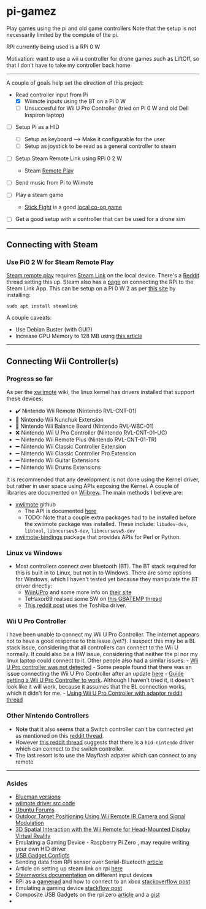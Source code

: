 # pi-gamez
Play games using the pi and old game controllers
Note that the setup is not necessarily limited by the compute of the pi.

RPi currently being used is a RPi 0 W

Motivation: want to use a wii u controller for drone games such as LiftOff, so that I don't have to take my controller back home

---
A couple of goals help set the direction of this project:
- Read controller input from Pi
  - [x] Wiimote inputs using the BT on a Pi 0 W
  - [ ] Unsuccesful for Wii U Pro Controller (tried on Pi 0 W and old Dell Inspiron laptop)
- [ ] Setup Pi as a HID
  - [ ] Setup as keyboard --> Make it configurable for the user
  - [ ] Setup as joystick to be read as a general controller to steam
- [ ] Setup Steam Remote Link using RPi 0 2 W
  - Steam [Remote Play](https://help.steampowered.com/en/faqs/view/0689-74B8-92AC-10F2)
- [ ] Send music from Pi to Wiimote
- [ ] Play a steam game
  - [Stick Fight](https://store.steampowered.com/app/674940/Stick_Fight_The_Game/) is a good [local co-op game](https://store.steampowered.com/tags/en/Local%20Co-Op)
- [ ] Get a good setup with a controller that can be used for a drone sim


---
## Connecting with Steam


### Use Pi0 2 W for Steam Remote Play

[Steam remote play](https://help.steampowered.com/en/faqs/view/0689-74B8-92AC-10F2) requires [Steam Link](https://store.steampowered.com/app/353380/Steam_Link/) on the local device. There's a [Reddit](https://www.reddit.com/r/RetroPie/comments/rw8o7u/steam_link_on_pi_zero_2_w/) thread setting this up. Steam also has a [page](https://help.steampowered.com/en/faqs/view/6424-467A-31D9-C6CB) on connecting the RPi to the Steam Link App. This can be setup on a Pi 0 W 2 as per [this site](https://picockpit.com/raspberry-pi/fun-projects-to-do-with-the-raspberry-pi-zero-2/#Steamlink_on_Raspberry_Pi_Zero_2_W) by installing:

```
sudo apt install steamlink
```
A couple caveats:
- Use Debian Buster (with GUI?)
- Increase GPU Memory to 128 MB using [this article](https://support.optisigns.com/hc/en-us/articles/1500010436341-Adjust-the-GPU-memory-on-the-Raspberry-Pi)


---
## Connecting Wii Controller(s)
### Progress so far

As per the [xwiimote](https://dvdhrm.github.io/xwiimote/) wiki, the linux kernel has drivers installed that support these devices:
- :heavy_check_mark: Nintendo Wii Remote (Nintendo RVL-CNT-01)
- :black_square_button: Nintendo Wii Nunchuk Extension
- :black_square_button: Nintendo Wii Balance Board (Nintendo RVL-WBC-01)
- :x: Nintendo Wii U Pro Controller (Nintendo RVL-CNT-01-UC)
- :heavy_minus_sign: Nintendo Wii Remote Plus (Nintendo RVL-CNT-01-TR)
- :heavy_minus_sign: Nintendo Wii Classic Controller Extension
- :heavy_minus_sign: Nintendo Wii Classic Controller Pro Extension
- :heavy_minus_sign: Nintendo Wii Guitar Extensions
- :heavy_minus_sign: Nintendo Wii Drums Extensions

It is recommended that any development is not done using the Kernel driver, but rather in user space using APIs exposing the Kernel. A couple of libraries are documented on [Wiibrew](https://wiibrew.org/wiki/Wiimote/Library). The main methods I believe are:
- [xwiimote](https://github.com/dvdhrm/xwiimote) github
  - The API is documented [here](http://dvdhrm.github.io/xwiimote/api/)
  - TODO: Note that a couple extra packages had to be installed before the xwiimote package was installed. These include: `libudev-dev`, `libtool`, `libncurses5-dev`, `libncursesw5-dev`
- [xwiimote-bindings](https://github.com/dvdhrm/xwiimote-bindings) package that provides APIs for Perl or Python. 


### Linux vs Windows

- Most controllers connect over bluetooth (BT). The BT stack required for this is built in to Linux, but not in to Windows. There are some options for Windows, which I haven't tested yet because they manipulate the BT driver directly:
  - [WiinUPro](https://github.com/KeyPuncher/WiinUPro/releases) and some more info on [their site](https://sites.google.com/site/wiinupro/home?authuser=0)
  - TeHaxor69 realsed some SW on [this GBATEMP thread](https://gbatemp.net/threads/wii-u-pro-controller-to-pc-program-release.343159/)
  - [This reddit post](https://www.reddit.com/r/wiiu/comments/3bzdx0/wii_u_pro_controller_as_xbox_controller_on/) uses the Toshiba driver. 

### Wii U Pro Controller

I have been unable to connect my Wii U Pro Controller. The internet appears not to have a good response to this issue (yet?). I suspect this may be a BL stack issue, considering that all controllers can connect to the Wii U normally. It could also be a HW issue, considering that neither the pi nor my linux laptop could connect to it. Other people also had a similar issues:
    - [Wii U Pro controller was not detected](https://forum.manjaro.org/t/wii-u-pro-controller-is-not-detected-by-bluetooth/54420)
    - Some people found that there was an issue connecting the Wii U Pro Controller after an update [here](https://www.linux.org/threads/solved-cannot-connect-wii-u-pro-controller-after-an-update.33396/)
    - [Guide getting a Wii U Pro Controller to work](https://www.linuxquestions.org/questions/slackware-14/guide-getting-a-wii-u-pro-controller-to-work-4175576590/). 
    Although I haven't tried it, it doesn't look like it will work, because it assumes that the BL connection works, which it didn't for me.
    - [Using Wii U Pro Controller with adaptor reddit thread](https://www.reddit.com/r/linux_gaming/comments/6ce02l/using_the_wii_u_pro_controller_with_adaptor_on/)
### Other Nintendo Controllers

- Note that it also seems that a Switch controller can't be connected yet as mentioned on this [reddit thread](https://www.reddit.com/r/linux_gaming/comments/98xkt9/wiiu_pro_controllers_dont_work/). 
- However [this reddit thread](https://www.reddit.com/r/wiiu/comments/f5cn77/wii_u_pro_controller_in_linux/) suggests that there is a `hid-nintendo` driver which can connect to the switch controller. 
- The last resort is to use the Mayflash adpater which can connect to any remote

---
### Asides

- [Blueman versions](https://repology.org/project/blueman/versions)
- [wiimote driver src code](https://git.kernel.org/pub/scm/linux/kernel/git/torvalds/linux.git/tree/drivers/hid/hid-wiimote-core.c)
- [Ubuntu Forums](https://ubuntuforums.org/showthread.php?t=2159885)
- [Outdoor Target Positioning Using Wii Remote IR Camera and Signal Modulation](https://www.mdpi.com/1424-8220/20/8/2163)
- [3D Spatial Interaction with the Wii Remote for Head-Mounted Display Virtual Reality](https://ro.uow.edu.au/cgi/viewcontent.cgi?article=10591&context=infopapers#:~:text=This%20provided%20spatial%203D%20tracking,a%20number%20of%20other%20ways.)
- Emulating a Gaming Device - Raspberry Pi Zero , may require writing your own HID driver
- [USB Gadget Configfs](https://elinux.org/images/e/ef/USB_Gadget_Configfs_API_0.pdf)
- Sending data from RPi sensor over Serial-Bluetooth [article](https://towardsdatascience.com/sending-data-from-a-raspberry-pi-sensor-unit-over-serial-bluetooth-f9063f3447af)
- Article on setting up steam link on rpi [here](https://www.tomshardware.com/how-to/steam-link-raspberry-pi)
- [Steamworks documentation](https://partner.steamgames.com/doc/features/steam_controller/device) on different input devices
- RPi as a [gamepad](https://opensource.com/article/19/3/gamepad-raspberry-pi) and how to connect to an xbox [stackoverflow post](https://stackoverflow.com/questions/69094678/how-can-i-write-xbox-controller-inputs-over-a-usb-with-raspberry-pi)
- Emulating a gaming device [stackflow post](https://stackoverflow.com/questions/49139136/emulate-a-gaming-device-raspberry-pi-zero) 
- Composite USB Gadgets on the rpi zero [article](https://www.isticktoit.net/?p=1383) and a [gist](https://git.gir.st/hardpass.git/blob/HEAD:/init_usb.sh)
- 

